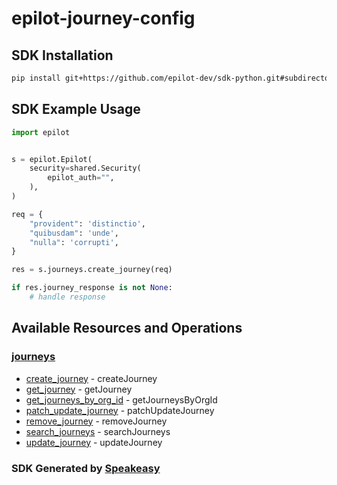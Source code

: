 # epilot-journey-config

<!-- Start SDK Installation -->
## SDK Installation

```bash
pip install git+https://github.com/epilot-dev/sdk-python.git#subdirectory=journey_config
```
<!-- End SDK Installation -->

## SDK Example Usage
<!-- Start SDK Example Usage -->
```python
import epilot


s = epilot.Epilot(
    security=shared.Security(
        epilot_auth="",
    ),
)

req = {
    "provident": 'distinctio',
    "quibusdam": 'unde',
    "nulla": 'corrupti',
}

res = s.journeys.create_journey(req)

if res.journey_response is not None:
    # handle response
```
<!-- End SDK Example Usage -->

<!-- Start SDK Available Operations -->
## Available Resources and Operations


### [journeys](docs/sdks/journeys/README.md)

* [create_journey](docs/sdks/journeys/README.md#create_journey) - createJourney
* [get_journey](docs/sdks/journeys/README.md#get_journey) - getJourney
* [get_journeys_by_org_id](docs/sdks/journeys/README.md#get_journeys_by_org_id) - getJourneysByOrgId
* [patch_update_journey](docs/sdks/journeys/README.md#patch_update_journey) - patchUpdateJourney
* [remove_journey](docs/sdks/journeys/README.md#remove_journey) - removeJourney
* [search_journeys](docs/sdks/journeys/README.md#search_journeys) - searchJourneys
* [update_journey](docs/sdks/journeys/README.md#update_journey) - updateJourney
<!-- End SDK Available Operations -->

### SDK Generated by [Speakeasy](https://docs.speakeasyapi.dev/docs/using-speakeasy/client-sdks)
